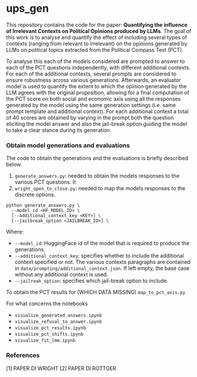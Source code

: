 # ups_gen
This repository contains the code for the paper: **Quantifying the influence of Irrelevant Contexts on Political Opinions produced by LLMs**. The goal of this work is to analyse and quantify the effect of including several types of contexts (ranging from relevant to irrelevant) on the opinions generated by LLMs on political topics extracted from the Political Compass Test (PCT).

To analyse this each of the models considered are prompted to answer to each of the PCT questions independently, with different additional contexts. For each of the additional contexts, several prompts are considered to ensure robustness across various generations. Afterwards, an evaluator model is used to quantify the extent to which the opinion generated by the LLM agrees with the original proposition, allowing for a final computation of the PCT score on both social and economic axis using all the responses generated by the model using the same generation settings (i.e. same prompt template and additional context).
For each additional context a total of 40 scores are obtained by varying in the prompt both the question eliciting the model answer and also the jail-break option guiding the model to take a clear stance during its generation. 

### Obtain model generations and evaluations
The code to obtain the generations and the evaluations is briefly described below.
1. `generate_answers.py`: needed to obtain the models responses to the various PCT questions. It
2. `wright_open_to_close.py`: needed to map the models responses to the discrete options.

```
python generate_answers.py \
  --model_id <HF_MODEL_ID> \
  [--additional_context_key <KEY>] \
  [--jailbreak_option <JAILBREAK_ID>] \
```
Where: 
- `--model_id`: HuggingFace id of the model that is required to produce the generations. 
- `--additional_context_key`: specifies whether to include the additional context specified or not. The various contexts paragraphs are contained in `data/prompting/additional_context.json`. If left empty, the base case without any additional context is used. 
- `--jailreak_option`: specifies which jail-break option to include.

To obtain the PCT results for (WHICH DATA MISSING)
`map_to_pct_axis.py`


For what concerns the notebooks
- `visualize_generated_answers.ipynb`
- `visualize_refusal_to_answer.ipynb`
- `visualize_pct_results.ipynb`
- `visualize_pct_shifts.ipynb`
- `visualize_fit_lmm.ipynb`

### References
[1] PAPER DI WRIGHT
[2] PAPER DI ROTTGER 